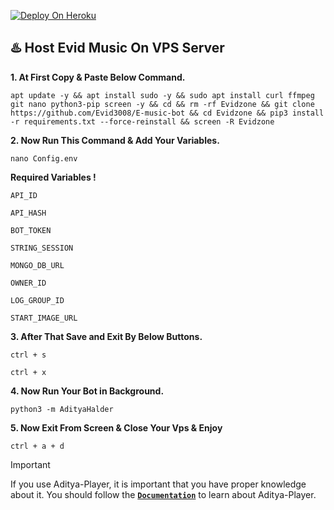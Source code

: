 
[![Deploy On Heroku](https://www.herokucdn.com/deploy/button.svg)](https://dashboard.heroku.com/new?template=https://github.com/Evid3008/E-music-bot)


<h2>♨️ Host Evid Music On VPS Server</h2>


**1. At First Copy & Paste Below Command.**

```apt update -y && apt install sudo -y && sudo apt install curl ffmpeg git nano python3-pip screen -y && cd && rm -rf Evidzone && git clone https://github.com/Evid3008/E-music-bot && cd Evidzone && pip3 install -r requirements.txt --force-reinstall && screen -R Evidzone```


**2. Now Run This Command & Add Your Variables.**

```nano Config.env```


**Required Variables !**

`API_ID`

`API_HASH`

`BOT_TOKEN`

`STRING_SESSION`

`MONGO_DB_URL`

`OWNER_ID`

`LOG_GROUP_ID`

`START_IMAGE_URL`


**3. After That Save and Exit By Below Buttons.**

```ctrl + s```

```ctrl + x```


**4. Now Run Your Bot in Background.**

```python3 -m AdityaHalder```


**5. Now Exit From Screen & Close Your Vps & Enjoy**

```ctrl + a + d```


> [!IMPORTANT]
> If you use Aditya-Player, it is important that you have proper knowledge about it. You should follow the [**`Documentation`**](https://t.me/iq4u8) to learn about Aditya-Player.


